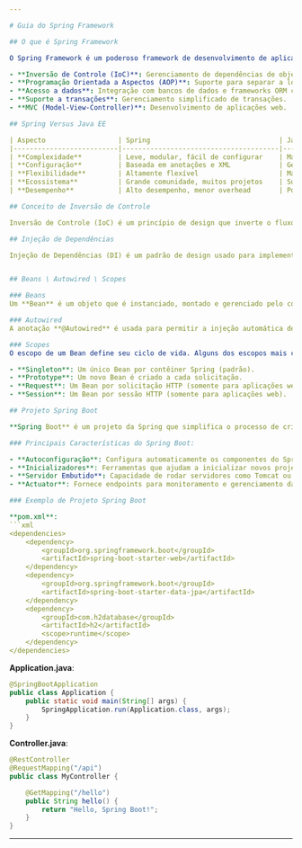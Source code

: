 ```yaml
---

# Guia do Spring Framework

## O que é Spring Framework

O Spring Framework é um poderoso framework de desenvolvimento de aplicações Java. Ele fornece infraestrutura abrangente para o desenvolvimento de aplicações Java robustas, escaláveis e seguras. O Spring oferece suporte para várias funcionalidades, incluindo:

- **Inversão de Controle (IoC)**: Gerenciamento de dependências de objetos.
- **Programação Orientada a Aspectos (AOP)**: Suporte para separar a lógica transversal do código principal.
- **Acesso a dados**: Integração com bancos de dados e frameworks ORM como Hibernate e JPA.
- **Suporte a transações**: Gerenciamento simplificado de transações.
- **MVC (Model-View-Controller)**: Desenvolvimento de aplicações web.

## Spring Versus Java EE

| Aspecto                  | Spring                                | Java EE                             |
|--------------------------|---------------------------------------|-------------------------------------|
| **Complexidade**         | Leve, modular, fácil de configurar    | Mais pesado, pode ser mais complexo |
| **Configuração**         | Baseada em anotações e XML            | Geralmente baseada em XML           |
| **Flexibilidade**        | Altamente flexível                    | Mais rígido e padronizado           |
| **Ecossistema**          | Grande comunidade, muitos projetos    | Suporte oficial, padrão da indústria|
| **Desempenho**           | Alto desempenho, menor overhead       | Pode ter overhead maior             |

## Conceito de Inversão de Controle

Inversão de Controle (IoC) é um princípio de design que inverte o fluxo de controle de um programa. Em vez do próprio código da aplicação instanciar seus componentes e gerenciar suas dependências, um contêiner IoC é responsável por fazer isso. No Spring, esse contêiner é o **Spring IoC Container**.

## Injeção de Dependências

Injeção de Dependências (DI) é um padrão de design usado para implementar IoC, onde o contêiner IoC injeta as dependências de um objeto em vez de o próprio objeto gerenciá-las. Isso promove uma arquitetura mais flexível e testável.


## Beans \ Autowired \ Scopes

### Beans
Um **Bean** é um objeto que é instanciado, montado e gerenciado pelo contêiner Spring IoC. Os Beans são definidos em um arquivo de configuração XML ou anotados com **@Component**.

### Autowired
A anotação **@Autowired** é usada para permitir a injeção automática de dependências. O Spring resolve e injeta os Beans colaborativos em um Bean.

### Scopes
O escopo de um Bean define seu ciclo de vida. Alguns dos escopos mais comuns são:

- **Singleton**: Um único Bean por contêiner Spring (padrão).
- **Prototype**: Um novo Bean é criado a cada solicitação.
- **Request**: Um Bean por solicitação HTTP (somente para aplicações web).
- **Session**: Um Bean por sessão HTTP (somente para aplicações web).

## Projeto Spring Boot

**Spring Boot** é um projeto da Spring que simplifica o processo de criação de aplicações Spring. Ele oferece uma configuração padrão para a maioria dos projetos e permite que os desenvolvedores comecem rapidamente com uma aplicação Spring sem a necessidade de muita configuração manual.

### Principais Características do Spring Boot:

- **Autoconfiguração**: Configura automaticamente os componentes do Spring.
- **Inicializadores**: Ferramentas que ajudam a inicializar novos projetos rapidamente.
- **Servidor Embutido**: Capacidade de rodar servidores como Tomcat ou Jetty embutidos.
- **Actuator**: Fornece endpoints para monitoramento e gerenciamento da aplicação.

### Exemplo de Projeto Spring Boot

**pom.xml**:
```xml
<dependencies>
    <dependency>
        <groupId>org.springframework.boot</groupId>
        <artifactId>spring-boot-starter-web</artifactId>
    </dependency>
    <dependency>
        <groupId>org.springframework.boot</groupId>
        <artifactId>spring-boot-starter-data-jpa</artifactId>
    </dependency>
    <dependency>
        <groupId>com.h2database</groupId>
        <artifactId>h2</artifactId>
        <scope>runtime</scope>
    </dependency>
</dependencies>
```

**Application.java**:
```java
@SpringBootApplication
public class Application {
    public static void main(String[] args) {
        SpringApplication.run(Application.class, args);
    }
}
```

**Controller.java**:
```java
@RestController
@RequestMapping("/api")
public class MyController {

    @GetMapping("/hello")
    public String hello() {
        return "Hello, Spring Boot!";
    }
}
```

---
```

